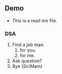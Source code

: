 ## Demo 
- This is a read me file.
### DSA
1. Find a job man.
   1. for you.
   2. for me.
2. Ask question?
3. Bye (Sir/Mam)